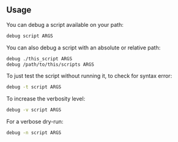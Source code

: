## Usage
You can debug a script available on your path:

```bash
debug script ARGS
```

You can also debug a script with an absolute or relative path:

```bash
debug ./this_script ARGS
debug /path/to/this/scripts ARGS
```

To just test the script without running it, to check for syntax error:

```bash
debug -t script ARGS
```

To increase the verbosity level:

```bash
debug -v script ARGS
```

For a verbose dry-run:

```bash
debug -n script ARGS
```
